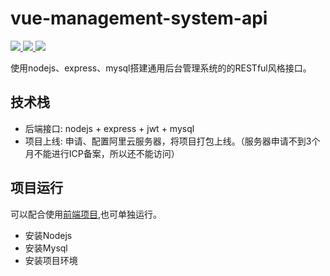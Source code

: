 # vue-management-system-api
<a href="https://github.com/nodejs/node">
    <img src="https://img.shields.io/static/v1?label=nodejs&message=18.16.0&color=green"/>
 </a><a href="https://github.com/expressjs/express">
    <img src="https://img.shields.io/static/v1?label=express&message=4.18.2&color=green"/> 
</a>
<a href="https://github.com/mysql/mysql-server">
    <img src="https://img.shields.io/static/v1?label=mysql&message=8.0.34&color=green"/> 
</a>

使用nodejs、express、mysql搭建通用后台管理系统的的RESTful风格接口。

## 技术栈
- 后端接口: nodejs + express + jwt + mysql  
- 项目上线: 申请、配置阿里云服务器，将项目打包上线。（服务器申请不到3个月不能进行ICP备案，所以还不能访问）

## 项目运行
可以配合使用[前端项目](https://github.com/ppGo8/vue-management-system),也可单独运行。
- 安装Nodejs
- 安装Mysql
- 安装项目环境

